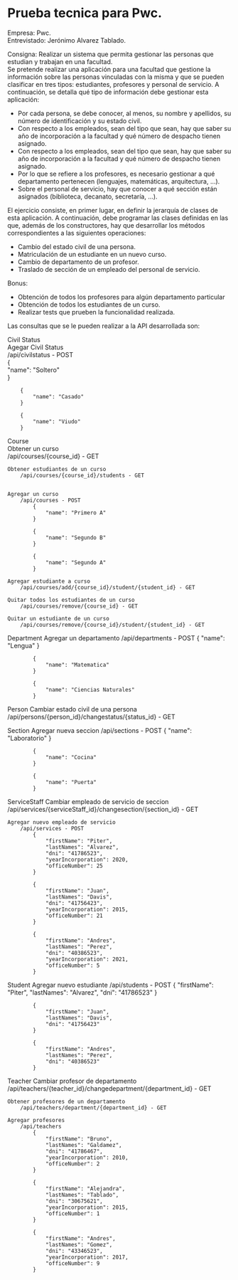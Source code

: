 # Prueba tecnica para Pwc.
Empresa: Pwc.  
Entrevistado: Jerónimo Alvarez Tablado.  

Consigna: Realizar un sistema que permita gestionar las personas que estudian y trabajan en una facultad.  
Se pretende realizar una aplicación para una facultad que gestione la información sobre las personas vinculadas con la misma y que se pueden clasificar en tres tipos: estudiantes, profesores y personal de servicio. A continuación, se detalla qué tipo de información debe gestionar esta aplicación:  

* Por cada persona, se debe conocer, al menos, su nombre y apellidos, su número de identificación y su estado civil.  
* Con respecto a los empleados, sean del tipo que sean, hay que saber su año de incorporación a la facultad y qué número de despacho tienen asignado.  
* Con respecto a los empleados, sean del tipo que sean, hay que saber su año de incorporación a la facultad y qué número de despacho tienen asignado.  
* Por lo que se refiere a los profesores, es necesario gestionar a qué departamento pertenecen (lenguajes, matemáticas, arquitectura, ...).  
* Sobre el personal de servicio, hay que conocer a qué sección están asignados (biblioteca, decanato, secretaría, ...).  

El ejercicio consiste, en primer lugar, en definir la jerarquía de clases de esta aplicación. A continuación, debe programar las clases definidas en las que, además de los constructores, hay que desarrollar los métodos correspondientes a las siguientes operaciones:  

* Cambio del estado civil de una persona.  
* Matriculación de un estudiante en un nuevo curso.  
* Cambio de departamento de un profesor.  
* Traslado de sección de un empleado del personal de servicio.  

Bonus:  

* Obtención de todos los profesores para algún departamento particular  
* Obtención de todos los estudiantes de un curso.  
* Realizar tests que prueben la funcionalidad realizada.  

Las consultas que se le pueden realizar a la API desarrollada son:  

Civil Status  
    Agegar Civil Status  
    /api/civilstatus - POST  
        {  
            "name": "Soltero"  
        }  

        {  
            "name": "Casado"  
        }  

        {  
            "name": "Viudo"  
        }  

Course  
    Obtener un curso  
        /api/courses/{course_id} - GET  

    Obtener estudiantes de un curso  
        /api/courses/{course_id}/students - GET  


    Agregar un curso  
        /api/courses - POST  
            {  
                "name": "Primero A"  
            }  
            
            {  
                "name": "Segundo B"  
            }  

            {  
                "name": "Segundo A"  
            }  

    Agregar estudiante a curso  
        /api/courses/add/{course_id}/student/{student_id} - GET
        
    Quitar todos los estudiantes de un curso
        /api/courses/remove/{course_id} - GET

    Quitar un estudiante de un curso
        /api/courses/remove/{course_id}/student/{student_id} - GET

Department
    Agregar un departamento
        /api/departments - POST
            {
                "name": "Lengua"
            }

            {
                "name": "Matematica"
            }

            {
                "name": "Ciencias Naturales"
            }

Person
    Cambiar estado civil de una persona
        /api/persons/{person_id}/changestatus/{status_id} - GET

Section
    Agregar nueva seccion
        /api/sections - POST
            {
                "name": "Laboratorio"
            }

            {
                "name": "Cocina"
            }

            {
                "name": "Puerta"
            }

ServiceStaff
    Cambiar empleado de servicio de seccion
        /api/services/{serviceStaff_id}/changesection/{section_id} - GET

    Agregar nuevo empleado de servicio
        /api/services - POST
            {
                "firstName": "Piter",
                "lastNames": "Alvarez",
                "dni": "41786523",
                "yearIncorporation": 2020,
                "officeNumber": 25
            }

            {
                "firstName": "Juan",
                "lastNames": "Davis",
                "dni": "41756423",
                "yearIncorporation": 2015,
                "officeNumber": 21
            }

            {
                "firstName": "Andres",
                "lastNames": "Perez",
                "dni": "40386523",
                "yearIncorporation": 2021,
                "officeNumber": 5
            }


Student
    Agregar nuevo estudiante
        /api/students - POST
            {
                "firstName": "Piter",
                "lastNames": "Alvarez",
                "dni": "41786523"
            }

            {
                "firstName": "Juan",
                "lastNames": "Davis",
                "dni": "41756423"
            }

            {
                "firstName": "Andres",
                "lastNames": "Perez",
                "dni": "40386523"
            }

Teacher
    Cambiar profesor de departamento
        /api/teachers/{teacher_id}/changedepartment/{department_id} - GET

    Obtener profesores de un departamento
        /api/teachers/department/{department_id} - GET

    Agregar profesores
        /api/teachers
            {
                "firstName": "Bruno",
                "lastNames": "Galdamez",
                "dni": "41786467",
                "yearIncorporation": 2010,
                "officeNumber": 2
            }

            {
                "firstName": "Alejandra",
                "lastNames": "Tablado",
                "dni": "30675621",
                "yearIncorporation": 2015,
                "officeNumber": 1
            }

            {
                "firstName": "Andres",
                "lastNames": "Gomez",
                "dni": "43346523",
                "yearIncorporation": 2017,
                "officeNumber": 9
            }
